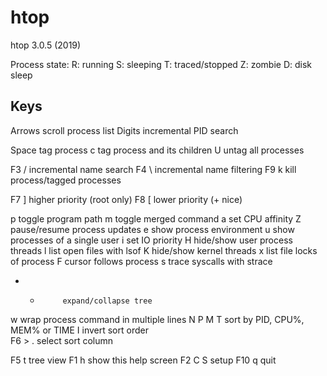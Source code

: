 # htop

htop 3.0.5 (2019)

Process state:
  R: running
  S: sleeping
  T: traced/stopped
  Z: zombie
  D: disk sleep

## Keys

Arrows       scroll process list
Digits       incremental PID search              

Space        tag process
c            tag process and its children
U            untag all processes

F3 /         incremental name search
F4 \         incremental name filtering
F9 k         kill process/tagged processes
                                            
F7 ]         higher priority (root only)
F8 [         lower priority (+ nice)

p            toggle program path
m            toggle merged command
a            set CPU affinity
Z            pause/resume process updates
e            show process environment
u            show processes of a single user
i            set IO priority
H            hide/show user process threads
l            list open files with lsof
K            hide/show kernel threads
x            list file locks of process
F            cursor follows process
s            trace syscalls with strace
+ -          expand/collapse tree
w            wrap process command in multiple lines
N P M T      sort by PID, CPU%, MEM% or TIME
I            invert sort order                 
F6 > .       select sort column               


F5 t         tree view
F1 h         show this help screen
F2 C S       setup
F10 q        quit
